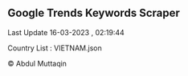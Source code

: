 

## Google Trends Keywords Scraper 
 
Last Update 16-03-2023 , 02:19:44

Country List :
VIETNAM.json



© Abdul Muttaqin 
